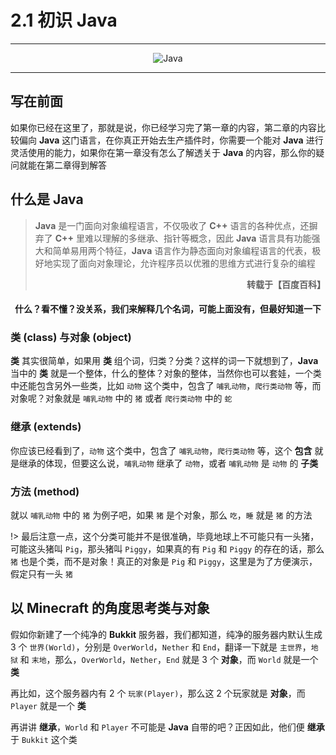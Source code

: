 # 2.1 初识 Java

---

<center><img src="https://i.loli.net/2020/07/23/IZaJ8kxHUrAd1Ms.png" alt="Java"></center>

---

## 写在前面

如果你已经在这里了，那就是说，你已经学习完了第一章的内容，第二章的内容比较偏向 **Java** 这门语言，在你真正开始去生产插件时，你需要一个能对 **Java** 进行灵活使用的能力，如果你在第一章没有怎么了解透关于 **Java** 的内容，那么你的疑问就能在第二章得到解答

## 什么是 Java

<blockquote><strong>Java</strong> 是一门面向对象编程语言，不仅吸收了 <strong>C++</strong> 语言的各种优点，还摒弃了 <strong>C++</strong> 里难以理解的多继承、指针等概念，因此 <strong>Java</strong> 语言具有功能强大和简单易用两个特征，<strong>Java</strong> 语言作为静态面向对象编程语言的代表，极好地实现了面向对象理论，允许程序员以优雅的思维方式进行复杂的编程 <p align="right"><strong>转载于【百度百科】</strong></p></blockquote>

<center><h4>什么？看不懂？没关系，我们来解释几个名词，可能上面没有，但最好知道一下</h4></center>

### 类 (class) 与对象 (object)

**类** 其实很简单，如果用 **类** 组个词，归类？分类？这样的词一下就想到了，**Java** 当中的 **类** 就是一个整体，什么的整体？对象的整体，当然你也可以套娃，一个类中还能包含另外一些类，比如 `动物` 这个类中，包含了 `哺乳动物`，`爬行类动物` 等，而对象呢？对象就是 `哺乳动物` 中的 `猪` 或者 `爬行类动物` 中的 `蛇`

### 继承 (extends)

你应该已经看到了，`动物` 这个类中，包含了 `哺乳动物`，`爬行类动物` 等，这个 **包含** 就是继承的体现，但要这么说，`哺乳动物` 继承了 `动物`，或者 `哺乳动物` 是 `动物` 的 **子类**

### 方法 (method)

就以 `哺乳动物` 中的 `猪` 为例子吧，如果 `猪` 是个对象，那么 `吃`，`睡` 就是 `猪` 的方法

!> 最后注意一点，这个分类可能并不是很准确，毕竟地球上不可能只有一头猪，可能这头猪叫 `Pig`，那头猪叫 `Piggy`，如果真的有 `Pig` 和 `Piggy` 的存在的话，那么 `猪` 也是个类，而不是对象！真正的对象是 `Pig` 和 `Piggy`，这里是为了方便演示，假定只有一头 `猪`

## 以 Minecraft 的角度思考类与对象

假如你新建了一个纯净的 **Bukkit** 服务器，我们都知道，纯净的服务器内默认生成 3 个 `世界(World)`，分别是 `OverWorld`，`Nether` 和 `End`，翻译一下就是 `主世界`，`地狱` 和 `末地`，那么，`OverWorld`，`Nether`，`End` 就是 3 个 **对象**，而 `World` 就是一个 **类**

再比如，这个服务器内有 2 个 `玩家(Player)`，那么这 2 个玩家就是 **对象**，而 `Player` 就是一个 **类**

再讲讲 **继承**，`World` 和 `Player` 不可能是 **Java** 自带的吧？正因如此，他们便 **继承** 于 `Bukkit` 这个类
